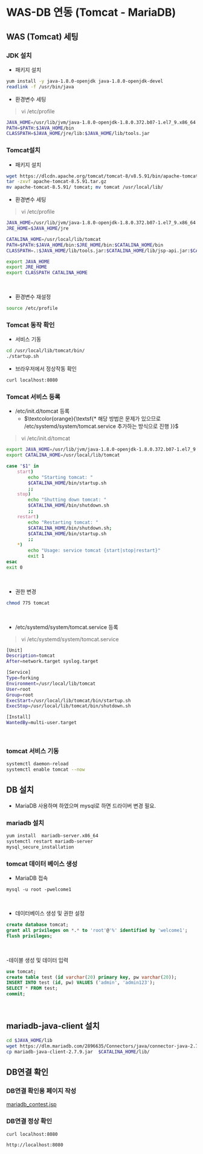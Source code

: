 # WAS-DB 연동 (Tomcat - MariaDB)

## WAS (Tomcat) 세팅
### JDK 설치
* 패키지 설치
```bash
yum install -y java-1.8.0-openjdk java-1.8.0-openjdk-devel
readlink -f /usr/bin/java
```

* 환경변수 세팅
>vi /etc/profile
```bash
JAVA_HOME=/usr/lib/jvm/java-1.8.0-openjdk-1.8.0.372.b07-1.el7_9.x86_64
PATH=$PATH:$JAVA_HOME/bin
CLASSPATH=$JAVA_HOME/jre/lib:$JAVA_HOME/lib/tools.jar
```

### Tomcat설치

* 패키지 설치
```bash
wget https://dlcdn.apache.org/tomcat/tomcat-8/v8.5.91/bin/apache-tomcat-8.5.91.tar.gz
tar -zxvf apache-tomcat-8.5.91.tar.gz 
mv apache-tomcat-8.5.91/ tomcat; mv tomcat /usr/local/lib/
```

* 환경변수 세팅
>vi /etc/profile
```bash
JAVA_HOME=/usr/lib/jvm/java-1.8.0-openjdk-1.8.0.372.b07-1.el7_9.x86_64
JRE_HOME=$JAVA_HOME/jre

CATALINA_HOME=/usr/local/lib/tomcat
PATH=$PATH:$JAVA_HOME/bin:$JRE_HOME/bin:$CATALINA_HOME/bin
CLASSPATH=.:$JAVA_HOME/lib/tools.jar:$CATALINA_HOME/lib/jsp-api.jar:$CATALINA_HOME/lib/servlet-api.jar

export JAVA_HOME
export JRE_HOME
export CLASSPATH CATALINA_HOME
```
<br>

* 환경변수 재설정
```bash
source /etc/profile
```

### Tomcat 동작 확인
- 서비스 기동
```bash
cd /usr/local/lib/tomcat/bin/
./startup.sh
```

- 브라우저에서 정상작동 확인
```bash
curl localhost:8080
```

### Tomcat 서비스 등록 
* /etc/init.d/tomcat 등록
	* $\textcolor{orange}{\textsf{* 해당 방법은 문제가 있으므로 /etc/systemd/system/tomcat.service 추가하는 방식으로 진행 }}$ 
>vi /etc/init.d/tomcat 
```bash
export JAVA_HOME=/usr/lib/jvm/java-1.8.0-openjdk-1.8.0.372.b07-1.el7_9.x86_64
export CATALINA_HOME=/usr/local/lib/tomcat

case "$1" in
    start)
        echo "Starting tomcat: "
        $CATALINA_HOME/bin/startup.sh
        ;;
    stop)
        echo "Shutting down tomcat: "
        $CATALINA_HOME/bin/shutdown.sh
        ;;
    restart)
        echo "Restarting tomcat: "
        $CATALINA_HOME/bin/shutdown.sh;
        $CATALINA_HOME/bin/startup.sh
        ;;
    *)
        echo "Usage: service tomcat {start|stop|restart}"
        exit 1
esac
exit 0
```
<br>

* 권한 변경
```bash
chmod 775 tomcat
```
<br>

* /etc/systemd/system/tomcat.service 등록
>vi /etc/systemd/system/tomcat.service
```bash
[Unit]
Description=tomcat
After=network.target syslog.target

[Service]
Type=forking
Environment=/usr/local/lib/tomcat
User=root
Group=root
ExecStart=/usr/local/lib/tomcat/bin/startup.sh
ExecStop=/usr/local/lib/tomcat/bin/shutdown.sh

[Install]
WantedBy=multi-user.target
```
<br>

### tomcat 서비스 기동
```bash
systemctl daemon-reload
systemctl enable tomcat --now
```


## DB 설치
 * MariaDB 사용하며 하였으며 mysql로 하면 드라이버 변경 필요.
 
### mariadb 설치
```bash
yum install  mariadb-server.x86_64
systemctl restart mariadb-server
mysql_secure_installation
```

### tomcat 데이터 베이스 생성
* MariaDB 접속
```
mysql -u root -pwelcome1
```
<br>

* 데이터베이스 생성 및 권한 설정
```sql
create database tomcat;
grant all privileges on *.* to 'root'@'%' identified by 'welcome1';
flush privileges;
```
<br>

 -테이블 생성 및 데이터 입력
 ```sql
use tomcat;
create table test (id varchar(20) primary key, pw varchar(20));
INSERT INTO test (id, pw) VALUES ('admin', 'admin123');
SELECT * FROM test;
commit;
```
<br>

## mariadb-java-client 설치
```bash
cd $JAVA_HOME/lib
wget https://dlm.mariadb.com/2896635/Connectors/java/connector-java-2.7.9/mariadb-java-client-2.7.9.jar
cp mariadb-java-client-2.7.9.jar  $CATALINA_HOME/lib/
```


## DB연결 확인

### DB연결 확인용 페이지 작성
[mariadb_contest.jsp](https://github.com/wocheon/2.Linux/blob/main/tomcat/mariadb_contest.jsp)

### DB연결 정상 확인
```bash
curl localhost:8080 
```
```
http://localhost:8080 
```

